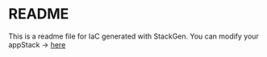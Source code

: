 # README
This is a readme file for IaC generated with StackGen.
You can modify your appStack -> [here](http://stage.dev.stackgen.com/appstacks/67d067ac-f3b9-4c86-8b39-5a446316f6c1)
